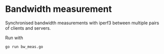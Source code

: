 # Bandwidth measurement

Synchronised bandwidth measurements with iperf3 between multiple pairs of
clients and servers.

Run with

```
go run bw_meas.go
```
